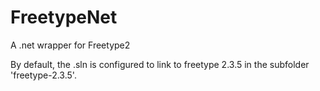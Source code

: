FreetypeNet
===========

A .net wrapper for Freetype2

By default, the .sln is configured to link to freetype 2.3.5 in the subfolder 'freetype-2.3.5'.
